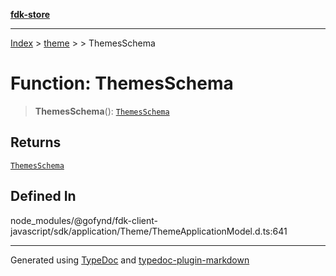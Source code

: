 [**fdk-store**](../../../README.md)
***

[Index](../../../API.md) > [theme](../../README.md) > [<internal>](../README.md) > ThemesSchema

# Function: ThemesSchema

> **ThemesSchema**(): [`ThemesSchema`](../type-aliases/type-alias.ThemesSchema.md)

## Returns

[`ThemesSchema`](../type-aliases/type-alias.ThemesSchema.md)

## Defined In

node\_modules/@gofynd/fdk-client-javascript/sdk/application/Theme/ThemeApplicationModel.d.ts:641

***
Generated using [TypeDoc](https://typedoc.org/) and [typedoc-plugin-markdown](https://www.npmjs.com/package/typedoc-plugin-markdown)
